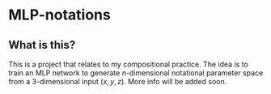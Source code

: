 # MLP-notations

## What is this?
This is a project that relates to my compositional practice. The idea is to train an MLP network to generate $n$-dimensional notational parameter space from a 3-dimensional input $(x, y, z)$. More info will be added soon.
<br>
<br>
<p align="center">
<!-- <img width="847" alt="Screen Shot 2024-05-30 at 8 08 57 PM" src="https://github.com/hayakzan/MLP-notations/assets/61164329/a4ea71d8-7ef2-4cf1-ba77-6d9628918e44">  -->
</p>
<br>

